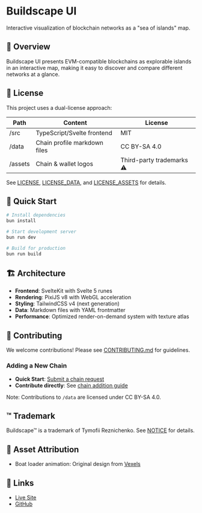 # Buildscape UI

Interactive visualization of blockchain networks as a "sea of islands" map.

## 🌊 Overview

Buildscape UI presents EVM-compatible blockchains as explorable islands in an interactive map, making it easy to discover and compare different networks at a glance.

## 📜 License

This project uses a dual-license approach:

| Path    | Content                      | License                   |
| ------- | ---------------------------- | ------------------------- |
| /src    | TypeScript/Svelte frontend   | MIT                       |
| /data   | Chain profile markdown files | CC BY-SA 4.0              |
| /assets | Chain & wallet logos         | Third-party trademarks ⚠️ |

See [LICENSE](LICENSE), [LICENSE_DATA](LICENSE_DATA), and [LICENSE_ASSETS](LICENSE_ASSETS) for details.

## 🚀 Quick Start

```bash
# Install dependencies
bun install

# Start development server
bun run dev

# Build for production
bun run build
```

## 🏗️ Architecture

- **Frontend**: SvelteKit with Svelte 5 runes
- **Rendering**: PixiJS v8 with WebGL acceleration
- **Styling**: TailwindCSS v4 (next generation)
- **Data**: Markdown files with YAML frontmatter
- **Performance**: Optimized render-on-demand system with texture atlas

## 🤝 Contributing

We welcome contributions! Please see [CONTRIBUTING.md](CONTRIBUTING.md) for guidelines.

### Adding a New Chain

- **Quick Start**: [Submit a chain request](https://github.com/buildscape/buildscape-ui/issues/new?template=add-chain.yml)
- **Contribute directly**: See [chain addition guide](docs/ADD_CHAIN.md)

Note: Contributions to `/data` are licensed under CC BY-SA 4.0.

## ™️ Trademark

Buildscape™ is a trademark of Tymofii Reznichenko. See [NOTICE](NOTICE) for details.

## 🎨 Asset Attribution

- Boat loader animation: Original design from [Vexels](https://www.vexels.com/)

## 🔗 Links

- [Live Site](https://buildscape.org)
- [GitHub](https://github.com/buildscape/buildscape-ui)
